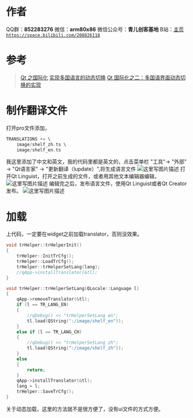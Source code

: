 ﻿# 作者
QQ群：**852283276**
微信：**arm80x86**
微信公众号：**青儿创客基地**
B站：[主页 `https://space.bilibili.com/208826118`](https://space.bilibili.com/208826118)

# 参考
> [Qt 之国际化](https://blog.csdn.net/liang19890820/article/details/50276673)
> [实现多国语言的动态切换](https://blog.csdn.net/wang_hufeng/article/details/39676085)
> [Qt 国际化之二：多国语界面动态切换的实现](https://www.cnblogs.com/lvdongjie/p/4053008.html)

# 制作翻译文件
打开pro文件添加，
```c
TRANSLATIONS += \
    image/shelf_zh.ts \
    image/shelf_en.ts
```
我这里添加了中文和英文，我的代码里都是英文的，点击菜单栏 "工具"-> "外部" -> "Qt语言家" -> "更新翻译（lupdate）",将生成语言文件
![这里写图片描述](https://img-blog.csdn.net/2018090419132510?watermark/2/text/aHR0cHM6Ly9ibG9nLmNzZG4ubmV0L1podV9aaHVfMjAwOQ==/font/5a6L5L2T/fontsize/400/fill/I0JBQkFCMA==/dissolve/70)
打开Qt Linguist，打开之前生成的文件，或者用其他文本编辑器编辑，
![这里写图片描述](https://img-blog.csdn.net/20180904161754759?watermark/2/text/aHR0cHM6Ly9ibG9nLmNzZG4ubmV0L1podV9aaHVfMjAwOQ==/font/5a6L5L2T/fontsize/400/fill/I0JBQkFCMA==/dissolve/70)
编辑完之后，发布语言文件，使用Qt Linguist或者Qt Creator发布。
![这里写图片描述](https://img-blog.csdn.net/20180904161957245?watermark/2/text/aHR0cHM6Ly9ibG9nLmNzZG4ubmV0L1podV9aaHVfMjAwOQ==/font/5a6L5L2T/fontsize/400/fill/I0JBQkFCMA==/dissolve/70)

# 加载
上代码，一定要在widget之前加载translator，否则没效果。
```c
void trHelper::trHelperInit()
{
    trHelper::InitTrCfg();
    trHelper::LoadTrCfg();
    trHelper::trHelperSetLang(lang);
    //qApp->installTranslator(&tl);
}

void trHelper::trHelperSetLang(QLocale::Language l)
{
    qApp->removeTranslator(&tl);
    if (l == TR_LANG_EN)
    {
        //qDebug() << "trHelperSetLang en";
        tl.load(QString(":/image/shelf_en"));
    }
    else if (l == TR_LANG_CH)
    {
        //qDebug() << "trHelperSetLang zh";
        tl.load(QString(":/image/shelf_zh"));
    }
    else
    {
        return;
    }
    qApp->installTranslator(&tl);
    lang = l;
    trHelper::SaveTrCfg();
}
```
关于动态加载，这里的方法就不是很方便了，没有ui文件的方式方便。

